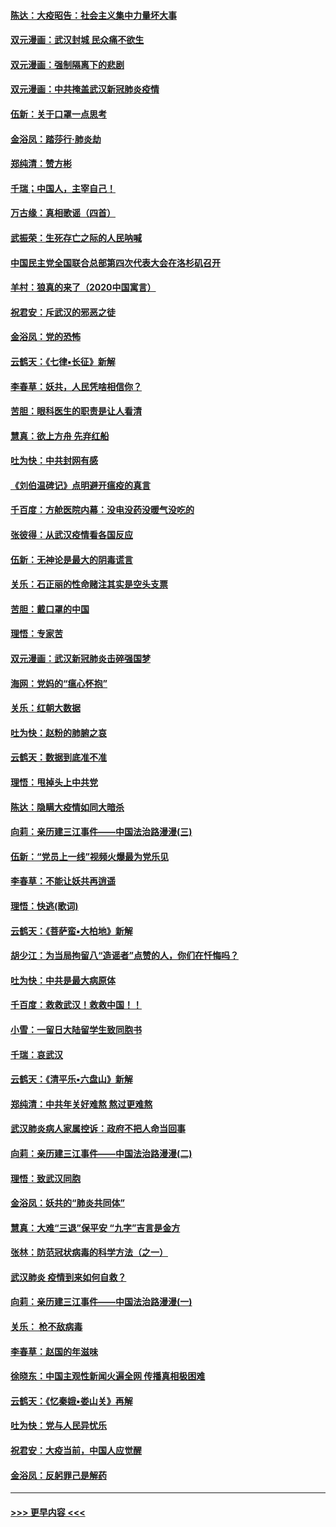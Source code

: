 #### [陈达：大疫昭告：社会主义集中力量坏大事](../pages/nsc993/n11859419.md?t=02120155) 
#### [双元漫画：武汉封城 民众痛不欲生](../pages/nsc993/n11859287.md?t=02120155) 
#### [双元漫画：强制隔离下的悲剧](../pages/nsc993/n11859244.md?t=02120155) 
#### [双元漫画：中共掩盖武汉新冠肺炎疫情](../pages/nsc993/n11858249.md?t=02120155) 
#### [伍新：关于口罩一点思考](../pages/nsc993/n11859195.md?t=02120155) 
#### [金浴凤：踏莎行‧肺炎劫](../pages/nsc993/n11858227.md?t=02120155) 
#### [郑纯清：赞方彬](../pages/nsc993/n11856803.md?t=02120155) 
#### [千瑞；中国人，主宰自己！](../pages/nsc993/n11856793.md?t=02120155) 
#### [万古缘：真相歌谣（四首）](../pages/nsc993/n11856263.md?t=02120155) 
#### [武振荣：生死存亡之际的人民呐喊](../pages/nsc993/n11856256.md?t=02120155) 
#### [中国民主党全国联合总部第四次代表大会在洛杉矶召开](../pages/nsc993/n11856344.md?t=02120155) 
#### [羊村：狼真的来了（2020中国寓言）](../pages/nsc993/n11856229.md?t=02120155) 
#### [祝君安：斥武汉的邪恶之徒](../pages/nsc993/n11855861.md?t=02120155) 
#### [金浴凤：党的恐怖](../pages/nsc993/n11855849.md?t=02120155) 
#### [云鹤天：《七律▪长征》新解](../pages/nsc993/n11855479.md?t=02120155) 
#### [李春草：妖共，人民凭啥相信你？](../pages/nsc993/n11855196.md?t=02120155) 
#### [苦胆：眼科医生的职责是让人看清](../pages/nsc993/n11853840.md?t=02120155) 
#### [慧真：欲上方舟 先弃红船](../pages/nsc993/n11853483.md?t=02120155) 
#### [吐为快：中共封网有感](../pages/nsc993/n11852575.md?t=02120155) 
#### [《刘伯温碑记》点明避开瘟疫的真言](../pages/nsc993/n11852128.md?t=02120155) 
#### [千百度：方舱医院内幕：没电没药没暖气没吃的](../pages/nsc993/n11850211.md?t=02120155) 
#### [张彼得：从武汉疫情看各国反应](../pages/nsc993/n11850102.md?t=02120155) 
#### [伍新：无神论是最大的阴毒谎言](../pages/nsc993/n11846129.md?t=02120155) 
#### [关乐：石正丽的性命赌注其实是空头支票](../pages/nsc993/n11846109.md?t=02120155) 
#### [苦胆：戴口罩的中国](../pages/nsc993/n11845576.md?t=02120155) 
#### [理悟：专家苦](../pages/nsc993/n11845564.md?t=02120155) 
#### [双元漫画：武汉新冠肺炎击碎强国梦](../pages/nsc993/n11843320.md?t=02120155) 
#### [海网：党妈的“瘟心怀抱”](../pages/nsc993/n11840740.md?t=02120155) 
#### [关乐：红朝大数据](../pages/nsc993/n11840675.md?t=02120155) 
#### [吐为快：赵粉的肺腑之哀](../pages/nsc993/n11840618.md?t=02120155) 
#### [云鹤天：数据到底准不准](../pages/nsc993/n11840325.md?t=02120155) 
#### [理悟：甩掉头上中共党](../pages/nsc993/n11838826.md?t=02120155) 
#### [陈达：隐瞒大疫情如同大暗杀](../pages/nsc993/n11838771.md?t=02120155) 
#### [向莉：亲历建三江事件——中国法治路漫漫(三)](../pages/nsc993/n11831825.md?t=02120155) 
#### [伍新：“党员上一线”视频火爆最为党乐见](../pages/nsc993/n11838200.md?t=02120155) 
#### [李春草：不能让妖共再逍遥](../pages/nsc993/n11838102.md?t=02120155) 
#### [理悟：快逃(歌词)](../pages/nsc993/n11838083.md?t=02120155) 
#### [云鹤天：《菩萨蛮▪大柏地》新解](../pages/nsc993/n11838059.md?t=02120155) 
#### [胡少江：为当局拘留八“造谣者”点赞的人，你们在忏悔吗？](../pages/nsc993/n11836801.md?t=02120155) 
#### [吐为快：中共是最大病原体](../pages/nsc993/n11836748.md?t=02120155) 
#### [千百度：救救武汉！救救中国！！](../pages/nsc993/n11836145.md?t=02120155) 
#### [小雪：一留日大陆留学生致同胞书](../pages/nsc993/n11834624.md?t=02120155) 
#### [千瑞：哀武汉](../pages/nsc993/n11833647.md?t=02120155) 
#### [云鹤天：《清平乐▪六盘山》新解](../pages/nsc993/n11833611.md?t=02120155) 
#### [郑纯清：中共年关好难熬 熬过更难熬](../pages/nsc993/n11833489.md?t=02120155) 
#### [武汉肺炎病人家属控诉：政府不把人命当回事](../pages/nsc993/n11833205.md?t=02120155) 
#### [向莉：亲历建三江事件——中国法治路漫漫(二)](../pages/nsc993/n11829102.md?t=02120155) 
#### [理悟：致武汉同胞](../pages/nsc993/n11831522.md?t=02120155) 
#### [金浴凤：妖共的“肺炎共同体”](../pages/nsc993/n11829448.md?t=02120155) 
#### [慧真：大难“三退”保平安 “九字”吉言是金方](../pages/nsc993/n11829501.md?t=02120155) 
#### [张林：防范冠状病毒的科学方法（之一）](../pages/nsc993/n11828618.md?t=02120155) 
#### [武汉肺炎 疫情到来如何自救？](../pages/nsc993/n11827632.md?t=02120155) 
#### [向莉：亲历建三江事件——中国法治路漫漫(一)](../pages/nsc993/n11827190.md?t=02120155) 
#### [关乐： 枪不敌病毒](../pages/nsc993/n11826746.md?t=02120155) 
#### [李春草：赵国的年滋味](../pages/nsc993/n11826321.md?t=02120155) 
#### [徐晓东：中国主观性新闻火遍全网 传播真相极困难](../pages/nsc993/n11826508.md?t=02120155) 
#### [云鹤天：《忆秦娥▪娄山关》再解](../pages/nsc993/n11824682.md?t=02120155) 
#### [吐为快：党与人民异忧乐](../pages/nsc993/n11824660.md?t=02120155) 
#### [祝君安：大疫当前，中国人应觉醒](../pages/nsc993/n11821946.md?t=02120155) 
#### [金浴凤：反躬罪己是解药](../pages/nsc993/n11820280.md?t=02120155) 

----
#### [ >>> 更早内容 <<< ](../indexes/nsc993-earlier.md)

